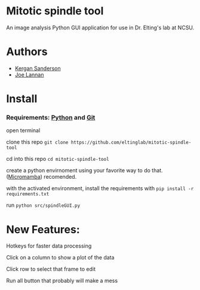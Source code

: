 # Mitotic spindle tool
An image analysis Python GUI application for use in Dr. Elting's lab at NCSU.

# Authors
- [Kergan Sanderson](https://github.com/virtualkergan/)
- [Joe Lannan](https://github.com/joe-lannan)

# Install
### Requirements: [Python](https://mamba.readthedocs.io/en/latest/installation/micromamba-installation.html) and [Git](https://git-scm.com/downloads)

open terminal

clone this repo `git clone https://github.com/eltinglab/mitotic-spindle-tool`

cd into this repo `cd mitotic-spindle-tool`

create a python envirnoment using your favorite way to do that. ([Micromamba](https://micromamba.readthedocs.io/en/latest/)) recomended.

with the activated environment, install the requirements with `pip install -r requirements.txt`

run `python src/spindleGUI.py`


# New Features:

Hotkeys for faster data processing

Click on a column to show a plot of the data

Click row to select that frame to edit

Run all button that probably will make a mess

